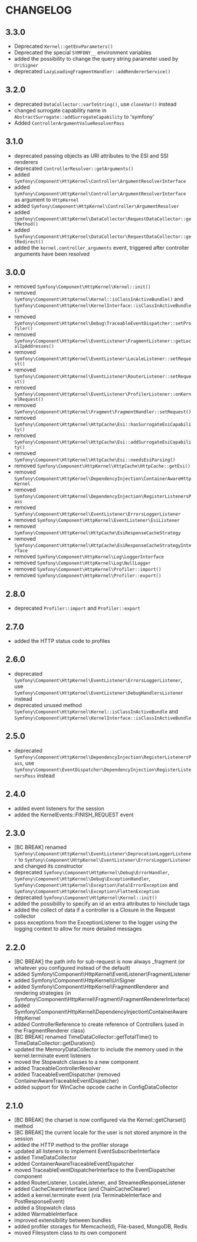 CHANGELOG
=========

3.3.0
-----

 * Deprecated `Kernel::getEnvParameters()`
 * Deprecated the special `SYMFONY__` environment variables
 * added the possibility to change the query string parameter used by `UriSigner`
 * deprecated `LazyLoadingFragmentHandler::addRendererService()`

3.2.0
-----

 * deprecated `DataCollector::varToString()`, use `cloneVar()` instead
 * changed surrogate capability name in `AbstractSurrogate::addSurrogateCapability` to 'symfony'
 * Added `ControllerArgumentValueResolverPass`

3.1.0
-----
 * deprecated passing objects as URI attributes to the ESI and SSI renderers
 * deprecated `ControllerResolver::getArguments()`
 * added `Symfony\Component\HttpKernel\Controller\ArgumentResolverInterface`
 * added `Symfony\Component\HttpKernel\Controller\ArgumentResolverInterface` as argument to `HttpKernel`
 * added `Symfony\Component\HttpKernel\Controller\ArgumentResolver`
 * added `Symfony\Component\HttpKernel\DataCollector\RequestDataCollector::getMethod()`
 * added `Symfony\Component\HttpKernel\DataCollector\RequestDataCollector::getRedirect()`
 * added the `kernel.controller_arguments` event, triggered after controller arguments have been resolved

3.0.0
-----

 * removed `Symfony\Component\HttpKernel\Kernel::init()`
 * removed `Symfony\Component\HttpKernel\Kernel::isClassInActiveBundle()` and `Symfony\Component\HttpKernel\KernelInterface::isClassInActiveBundle()`
 * removed `Symfony\Component\HttpKernel\Debug\TraceableEventDispatcher::setProfiler()`
 * removed `Symfony\Component\HttpKernel\EventListener\FragmentListener::getLocalIpAddresses()`
 * removed `Symfony\Component\HttpKernel\EventListener\LocaleListener::setRequest()`
 * removed `Symfony\Component\HttpKernel\EventListener\RouterListener::setRequest()`
 * removed `Symfony\Component\HttpKernel\EventListener\ProfilerListener::onKernelRequest()`
 * removed `Symfony\Component\HttpKernel\Fragment\FragmentHandler::setRequest()`
 * removed `Symfony\Component\HttpKernel\HttpCache\Esi::hasSurrogateEsiCapability()`
 * removed `Symfony\Component\HttpKernel\HttpCache\Esi::addSurrogateEsiCapability()`
 * removed `Symfony\Component\HttpKernel\HttpCache\Esi::needsEsiParsing()`
 * removed `Symfony\Component\HttpKernel\HttpCache\HttpCache::getEsi()`
 * removed `Symfony\Component\HttpKernel\DependencyInjection\ContainerAwareHttpKernel`
 * removed `Symfony\Component\HttpKernel\DependencyInjection\RegisterListenersPass`
 * removed `Symfony\Component\HttpKernel\EventListener\ErrorsLoggerListener`
 * removed `Symfony\Component\HttpKernel\EventListener\EsiListener`
 * removed `Symfony\Component\HttpKernel\HttpCache\EsiResponseCacheStrategy`
 * removed `Symfony\Component\HttpKernel\HttpCache\EsiResponseCacheStrategyInterface`
 * removed `Symfony\Component\HttpKernel\Log\LoggerInterface`
 * removed `Symfony\Component\HttpKernel\Log\NullLogger`
 * removed `Symfony\Component\HttpKernel\Profiler::import()`
 * removed `Symfony\Component\HttpKernel\Profiler::export()`

2.8.0
-----

 * deprecated `Profiler::import` and `Profiler::export`

2.7.0
-----

 * added the HTTP status code to profiles

2.6.0
-----

 * deprecated `Symfony\Component\HttpKernel\EventListener\ErrorsLoggerListener`, use `Symfony\Component\HttpKernel\EventListener\DebugHandlersListener` instead
 * deprecated unused method `Symfony\Component\HttpKernel\Kernel::isClassInActiveBundle` and `Symfony\Component\HttpKernel\KernelInterface::isClassInActiveBundle`

2.5.0
-----

 * deprecated `Symfony\Component\HttpKernel\DependencyInjection\RegisterListenersPass`, use `Symfony\Component\EventDispatcher\DependencyInjection\RegisterListenersPass` instead

2.4.0
-----

 * added event listeners for the session
 * added the KernelEvents::FINISH_REQUEST event

2.3.0
-----

 * [BC BREAK] renamed `Symfony\Component\HttpKernel\EventListener\DeprecationLoggerListener` to `Symfony\Component\HttpKernel\EventListener\ErrorsLoggerListener` and changed its constructor
 * deprecated `Symfony\Component\HttpKernel\Debug\ErrorHandler`, `Symfony\Component\HttpKernel\Debug\ExceptionHandler`,
   `Symfony\Component\HttpKernel\Exception\FatalErrorException` and `Symfony\Component\HttpKernel\Exception\FlattenException`
 * deprecated `Symfony\Component\HttpKernel\Kernel::init()`
 * added the possibility to specify an id an extra attributes to hinclude tags
 * added the collect of data if a controller is a Closure in the Request collector
 * pass exceptions from the ExceptionListener to the logger using the logging context to allow for more
   detailed messages

2.2.0
-----

 * [BC BREAK] the path info for sub-request is now always _fragment (or whatever you configured instead of the default)
 * added Symfony\Component\HttpKernel\EventListener\FragmentListener
 * added Symfony\Component\HttpKernel\UriSigner
 * added Symfony\Component\HttpKernel\FragmentRenderer and rendering strategies (in Symfony\Component\HttpKernel\Fragment\FragmentRendererInterface)
 * added Symfony\Component\HttpKernel\DependencyInjection\ContainerAwareHttpKernel
 * added ControllerReference to create reference of Controllers (used in the FragmentRenderer class)
 * [BC BREAK] renamed TimeDataCollector::getTotalTime() to
   TimeDataCollector::getDuration()
 * updated the MemoryDataCollector to include the memory used in the
   kernel.terminate event listeners
 * moved the Stopwatch classes to a new component
 * added TraceableControllerResolver
 * added TraceableEventDispatcher (removed ContainerAwareTraceableEventDispatcher)
 * added support for WinCache opcode cache in ConfigDataCollector

2.1.0
-----

 * [BC BREAK] the charset is now configured via the Kernel::getCharset() method
 * [BC BREAK] the current locale for the user is not stored anymore in the session
 * added the HTTP method to the profiler storage
 * updated all listeners to implement EventSubscriberInterface
 * added TimeDataCollector
 * added ContainerAwareTraceableEventDispatcher
 * moved TraceableEventDispatcherInterface to the EventDispatcher component
 * added RouterListener, LocaleListener, and StreamedResponseListener
 * added CacheClearerInterface (and ChainCacheClearer)
 * added a kernel.terminate event (via TerminableInterface and PostResponseEvent)
 * added a Stopwatch class
 * added WarmableInterface
 * improved extensibility between bundles
 * added profiler storages for Memcache(d), File-based, MongoDB, Redis
 * moved Filesystem class to its own component
